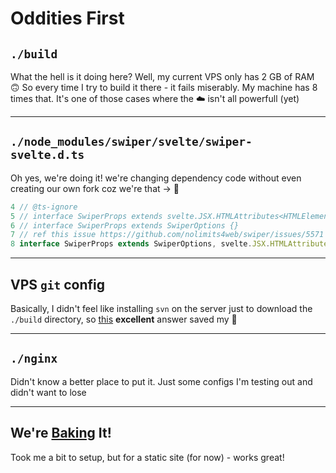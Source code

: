 # Oddities First
## `./build` 
What the hell is it doing here? Well, my current VPS only has 2 GB of RAM 🙃 So every time I try to build it there - it fails miserably. My machine has 8 times that. It's one of those cases where the ☁️ isn't all powerfull (yet)

-----
## `./node_modules/swiper/svelte/swiper-svelte.d.ts`
Oh yes, we're doing it! we're changing dependency code without even creating our own fork coz we're that -> 🤪
```typescript
4 // @ts-ignore
5 // interface SwiperProps extends svelte.JSX.HTMLAttributes<HTMLElementTagNameMap['div']> {}
6 // interface SwiperProps extends SwiperOptions {}
7 // ref this issue https://github.com/nolimits4web/swiper/issues/5571 
8 interface SwiperProps extends SwiperOptions, svelte.JSX.HTMLAttributes<HTMLElementTagNameMap['div']> {}
```

-----
## VPS `git` config
Basically, I didn't feel like installing `svn` on the server just to download the `./build` directory, so [this](https://stackoverflow.com/a/61470611/19712974) **excellent** answer saved my 🥓

------
## `./nginx`
Didn't know a better place to put it. Just some configs I'm testing out and didn't want to lose

----
## We're [Baking](https://github.com/oven-sh/bun#bun) It!
Took me a bit to setup, but for a static site (for now) - works great!